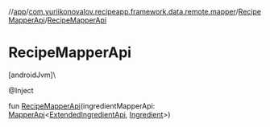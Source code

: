 //[app](../../../index.md)/[com.yuriikonovalov.recipeapp.framework.data.remote.mapper](../index.md)/[RecipeMapperApi](index.md)/[RecipeMapperApi](-recipe-mapper-api.md)

# RecipeMapperApi

[androidJvm]\

@Inject

fun [RecipeMapperApi](-recipe-mapper-api.md)(ingredientMapperApi: [MapperApi](../-mapper-api/index.md)&lt;[ExtendedIngredientApi](../../com.yuriikonovalov.recipeapp.framework.data.remote.model/-extended-ingredient-api/index.md), [Ingredient](../../com.yuriikonovalov.recipeapp.application.entities/-ingredient/index.md)&gt;)
